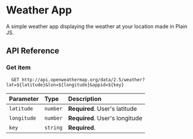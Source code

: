 # Weather App

A simple weather app displaying the weather at your location made in Plain JS.


## API Reference

### Get item

```http
  GET http://api.openweathermap.org/data/2.5/weather?lat=${latitude}&lon=${longitude}&appid=${key}

```

| Parameter | Type     | Description                       |
| :-------- | :------- | :-------------------------------- |
| `latitude`      | `number` | **Required**. User's latitude |
| `longitude`      | `number` | **Required**. User's longitude |
| `key`      | `string` | **Required**.  |

